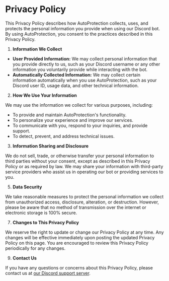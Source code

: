 # Privacy Policy

This Privacy Policy describes how AutoProtection collects, uses, and protects the personal information you provide when using our Discord bot. By using AutoProtection, you consent to the practices described in this Privacy Policy.

1. **Information We Collect**
- **User Provided Information:** We may collect personal information that you provide directly to us, such as your Discord username or any other information you voluntarily provide while interacting with the bot.
- **Automatically Collected Information:** We may collect certain information automatically when you use AutoProtection, such as your Discord user ID, usage data, and other technical information.

2. **How We Use Your Information**
   
We may use the information we collect for various purposes, including:
- To provide and maintain AutoProtection's functionality.
- To personalize your experience and improve our services.
- To communicate with you, respond to your inquiries, and provide support.
- To detect, prevent, and address technical issues.

3. **Information Sharing and Disclosure**
   
We do not sell, trade, or otherwise transfer your personal information to third parties without your consent, except as described in this Privacy Policy or as required by law. We may share your information with third-party service providers who assist us in operating our bot or providing services to you.

5. **Data Security**
   
We take reasonable measures to protect the personal information we collect from unauthorized access, disclosure, alteration, or destruction. However, please be aware that no method of transmission over the internet or electronic storage is 100% secure.

7. **Changes to This Privacy Policy**
   
We reserve the right to update or change our Privacy Policy at any time. Any changes will be effective immediately upon posting the updated Privacy Policy on this page. You are encouraged to review this Privacy Policy periodically for any changes.

9. **Contact Us**
    
If you have any questions or concerns about this Privacy Policy, please contact us at [our Discord support server](https://discord.com/invite/tr55DGHEwN).

